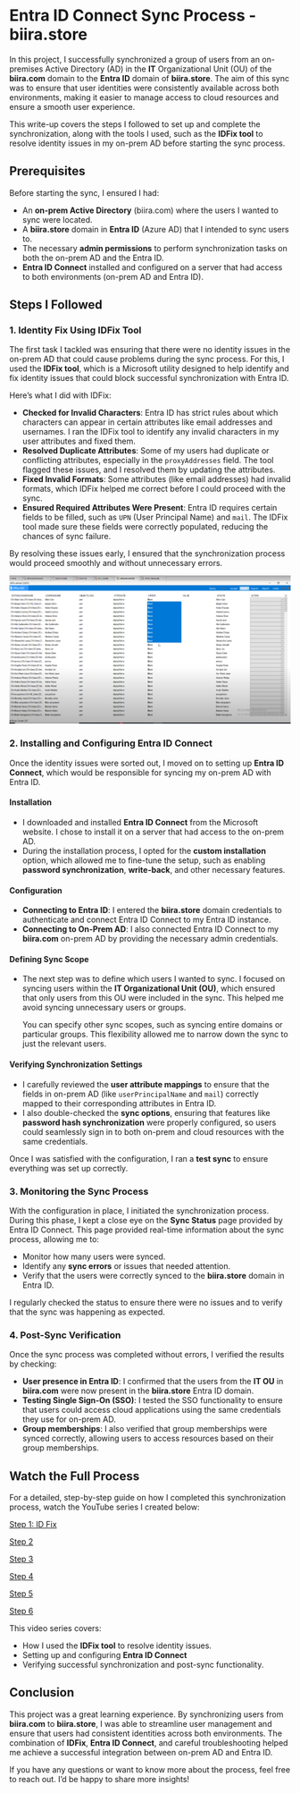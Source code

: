 # Entra ID Connect Sync Process - biira.store

In this project, I successfully synchronized a group of users from an on-premises Active Directory (AD) in the **IT** Organizational Unit (OU) of the **biira.com** domain to the **Entra ID** domain of **biira.store**. The aim of this sync was to ensure that user identities were consistently available across both environments, making it easier to manage access to cloud resources and ensure a smooth user experience.

This write-up covers the steps I followed to set up and complete the synchronization, along with the tools I used, such as the **IDFix tool** to resolve identity issues in my on-prem AD before starting the sync process.

## Prerequisites

Before starting the sync, I ensured I had:

- An **on-prem Active Directory** (biira.com) where the users I wanted to sync were located.
- A **biira.store** domain in **Entra ID** (Azure AD) that I intended to sync users to.
- The necessary **admin permissions** to perform synchronization tasks on both the on-prem AD and the Entra ID.
- **Entra ID Connect** installed and configured on a server that had access to both environments (on-prem AD and Entra ID).

## Steps I Followed

### 1. Identity Fix Using IDFix Tool

The first task I tackled was ensuring that there were no identity issues in the on-prem AD that could cause problems during the sync process. For this, I used the **IDFix tool**, which is a Microsoft utility designed to help identify and fix identity issues that could block successful synchronization with Entra ID.

Here’s what I did with IDFix:

- **Checked for Invalid Characters**: Entra ID has strict rules about which characters can appear in certain attributes like email addresses and usernames. I ran the IDFix tool to identify any invalid characters in my user attributes and fixed them.
- **Resolved Duplicate Attributes**: Some of my users had duplicate or conflicting attributes, especially in the `proxyAddresses` field. The tool flagged these issues, and I resolved them by updating the attributes.
- **Fixed Invalid Formats**: Some attributes (like email addresses) had invalid formats, which IDFix helped me correct before I could proceed with the sync.
- **Ensured Required Attributes Were Present**: Entra ID requires certain fields to be filled, such as `UPN` (User Principal Name) and `mail`. The IDFix tool made sure these fields were correctly populated, reducing the chances of sync failure.

By resolving these issues early, I ensured that the synchronization process would proceed smoothly and without unnecessary errors.

[![IDFix Implementation Video Demonstration](<Images/001 ID FIx.png>)](https://youtu.be/mAwQ-iYKQXg?si=FfROEZP7APr8lJTi)


### 2. Installing and Configuring Entra ID Connect

Once the identity issues were sorted out, I moved on to setting up **Entra ID Connect**, which would be responsible for syncing my on-prem AD with Entra ID.

#### Installation

- I downloaded and installed **Entra ID Connect** from the Microsoft website. I chose to install it on a server that had access to the on-prem AD.
- During the installation process, I opted for the **custom installation** option, which allowed me to fine-tune the setup, such as enabling **password synchronization**, **write-back**, and other necessary features.

#### Configuration

- **Connecting to Entra ID**: I entered the **biira.store** domain credentials to authenticate and connect Entra ID Connect to my Entra ID instance.
- **Connecting to On-Prem AD**: I also connected Entra ID Connect to my **biira.com** on-prem AD by providing the necessary admin credentials.

#### Defining Sync Scope

- The next step was to define which users I wanted to sync. I focused on syncing users within the **IT Organizational Unit (OU)**, which ensured that only users from this OU were included in the sync. This helped me avoid syncing unnecessary users or groups.
  
  You can specify other sync scopes, such as syncing entire domains or particular groups. This flexibility allowed me to narrow down the sync to just the relevant users.

#### Verifying Synchronization Settings

- I carefully reviewed the **user attribute mappings** to ensure that the fields in on-prem AD (like `userPrincipalName` and `mail`) correctly mapped to their corresponding attributes in Entra ID.
- I also double-checked the **sync options**, ensuring that features like **password hash synchronization** were properly configured, so users could seamlessly sign in to both on-prem and cloud resources with the same credentials.

Once I was satisfied with the configuration, I ran a **test sync** to ensure everything was set up correctly.

### 3. Monitoring the Sync Process

With the configuration in place, I initiated the synchronization process. During this phase, I kept a close eye on the **Sync Status** page provided by Entra ID Connect. This page provided real-time information about the sync process, allowing me to:

- Monitor how many users were synced.
- Identify any **sync errors** or issues that needed attention.
- Verify that the users were correctly synced to the **biira.store** domain in Entra ID.

I regularly checked the status to ensure there were no issues and to verify that the sync was happening as expected.

### 4. Post-Sync Verification

Once the sync process was completed without errors, I verified the results by checking:

- **User presence in Entra ID**: I confirmed that the users from the **IT OU** in **biira.com** were now present in the **biira.store** Entra ID domain.
- **Testing Single Sign-On (SSO)**: I tested the SSO functionality to ensure that users could access cloud applications using the same credentials they use for on-prem AD.
- **Group memberships**: I also verified that group memberships were synced correctly, allowing users to access resources based on their group memberships.

## Watch the Full Process

For a detailed, step-by-step guide on how I completed this synchronization process, watch the YouTube series I created below:

[Step 1: ID Fix ](https://youtu.be/mAwQ-iYKQXg?si=JWeNy5isvPZasNx4)

[Step 2](https://youtu.be/VYaXZ6JGHu0?si=AgWdl46SSc2SECa5)

[Step 3](https://youtu.be/m2mRK-hmJpU?si=hcbNkdHc5KNRU0VP)

[Step 4](https://youtu.be/XXqk_VIf3fQ?si=wcisIPnAAMdf41KF)

[Step 5](https://youtu.be/GxAFqMWmkv0)

[Step 6](https://youtu.be/m3yc9_6dSh8?si=5EXlBEoo64rDAqdb)

This video series covers:

- How I used the **IDFix tool** to resolve identity issues.
- Setting up and configuring **Entra ID Connect**
- Verifying successful synchronization and post-sync functionality.

## Conclusion

This project was a great learning experience. By synchronizing users from **biira.com** to **biira.store**, I was able to streamline user management and ensure that users had consistent identities across both environments. The combination of **IDFix**, **Entra ID Connect**, and careful troubleshooting helped me achieve a successful integration between on-prem AD and Entra ID.

If you have any questions or want to know more about the process, feel free to reach out. I’d be happy to share more insights!

